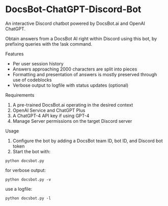 # DocsBot-ChatGPT-Discord-Bot
 An interactive Discord chatbot powered by DocsBot.ai and OpenAI ChatGPT. 

Obtain answers from a DocsBot AI right within Discord using this bot, by prefixing queries with the !ask command. 

Features
- Per user session history
- Answers approaching 2000 characters are split into pieces
- Formatting and presentation of answers is mostly preserved through use of codeblocks
- Verbose output to logfile with status updates (optional)

Requirements
1. A pre-trained DocsBot.ai operating in the desired context
2. OpenAI Service and ChatGPT Plus
3. A ChatGPT-4 API key if using GPT-4
4. Manage Server permissions on the target Discord server

Usage
1. Configure the bot by adding a DocsBot team ID, bot ID, and Discord bot token
2. Start the bot with:
```
python docsbot.py
```
for verbose output:
```
python docsbot.py -v
```
use a logfile:
```
python docsbot.py -l